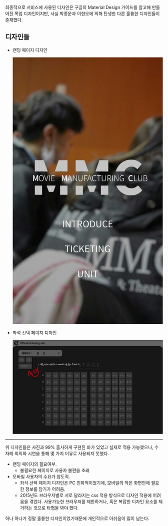 최종적으로 서비스에 사용된 디자인은 구글의 Material Design 가이드를 참고해 만들어진 목업 디자인이지만, 사실 박종운과 이현오에 의해 탄생한 다른 훌륭한 디자인들이 존재했다.

## 디자인들

- 랜딩 페이지 디자인

  ![](/images/landing-page-design.jpg)

- 좌석 선택 페이지 디자인

  ![](/images/seat-page-design.jpg)

---

위 디자인들은 사진과 99% 흡사하게 구현된 바가 있었고 실제로 적용 가능했으나, 수 차례 회의와 시연을 통해 몇 가지 이유로 사용되지 못했다.

- 랜딩 페이지의 필요여부.
  - 불필요한 페이지로 사용자 불편을 초래
- 모바일 사용자의 수요가 압도적.
  - 좌석 선택 페이지 디자인은 PC 친화적이었기에, 모바일의 작은 화면안에 필요한 정보를 담기가 어려움.
  - 2015년도 브라우저별로 서로 달라지는 css 적용 방식으로 디자인 적용에 어려움을 겪었다. 사용가능한 브라우저를 제한하거나, 혹은 복잡한 디자인 요소를 제거하는 것으로 타협을 봐야 했다.

하나 하나가 정말 훌륭한 디자인이었기때문에 개인적으로 아쉬움이 많이 남는다.